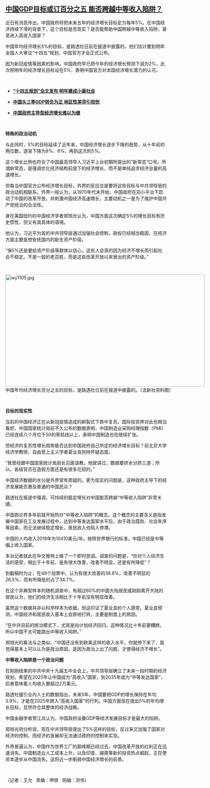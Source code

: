 <!--1604611251000-->
[中国GDP目标或订百分之五    能否跨越中等收入陷阱？](https://www.rfa.org/mandarin/yataibaodao/jingmao/wy-11052020144548.html)
------

<p>近日有消息传出，中国政府将把未来五年的经济增长目标定为每年5%。在中国经济持续下滑的背景下，这个目标是否现实？是否能帮助中国跨越中等收入陷阱，甚至进入高收入国家？</p><p>中国年均经济增长5%的目标，是路透社日前在报道中披露的，他们估计要到明年全国人大审议“十四五”规划，中国官方才会正式公布。</p><p>因为新冠疫情等因素的影响，中国政府早已把今年的经济增长预测下调为2%，此次把明年的经济增长目标设在5%，表明中国官方对本国经济增长潜力的认可。</p><p> </p><ul><li><b><a class="external-link" href="http://www.rfa.org/mandarin/Xinwen/5-11032020105124.html">“十四五规划”全文发布 明年建成小康社会</a></b></li></ul><ul><li><b><a class="external-link" href="http://www.rfa.org/mandarin/yataibaodao/jingmao/hj-11022020082816.html">中国头三季GDP转负为正 地区性差异引担忧</a></b></li></ul><ul><li><b><a class="external-link" href="http://www.rfa.org/mandarin/yataibaodao/jingmao/yq-07182019141737.html">中国政府主导型经济增长难以为继</a></b></li></ul><p> </p><p><b>特殊的政治动机</b></p><p>与此同时，5%的目标延续了近年来，中国经济增长逐步下降的趋势，从十年前的两位数，逐渐下降为8%、6%，再到这次的5%。</p><p>这个增长比例也符合了中国最高领导人习近平上台初期所提出的“新常态”口号。所谓新常态，是强调优化经济结构前提下的经济增长，而不是单纯追求经济总量的高速增长。</p><p>但每当中国官方公布经济增长目标，外界的反应总是要将这些目标与中共领导层的政治动机相联系。外界一般认为，从1970年代末开始，中国政府在邓小平治下启动了中国的改革开放，并刺激中国经济高速增长，主要动机之一是为了维护中国共产党统治的合法性。</p><p>身在美国纽约的中国经济学者郑旭光认为，中国方面这次确定5%的增长目标有历史惯性，但又有其具体的语境。</p><p>他认为，习近平为首的中共领导层通过加强社会控制，政权已经相当稳固，在经济方面主要是想安抚国内的新生资产阶级。</p><p>“保5%还是要给资产阶级等群体以信心，这些人会真的因为经济不增长而引起社会不稳定。不是一般的老百姓，而是这些改革开放以来冒出的资产阶级。”</p><p> </p><p><div class="image-inline captioned" style="width:622px;"><div style="width:622px;"><img alt="wy1105.jpg" height="350" src="https://www.rfa.org/mandarin/yataibaodao/jingmao/wy-11052020144548.html/wy1105.jpg/image" title="wy1105.jpg" width="622"/></div><div class="image-caption"><span style="width:622px;">中国年均经济增长百分之五的目标，是路透社日前在报道中披露的。（法新社资料图）</span><span class="copyright"> </span></div></div></p><p> </p><p><b>目标的现实性</b></p><p>当前的中国经济正在从新冠疫情造成的断裂式下跌中复苏。国际投资界对此也相当看好。中国国家统计局前不久公布的数据表明，中国制造业采购经理指数（PMI）已经连续八个月位于50的荣枯线以上，表明中国制造也在继续扩张。</p><p>但经济的复苏性增长趋势能否达到中国政府自己所定的经济增长目标？前北京大学经济学教授、自由至上主义学者夏业良则持怀疑态度。</p><p>“我曾经跟中国国家统计局局长见面请教，他就讲过，数据要挤水分挤三道；所以，各级官员在造假方面还是有很多花招的。”</p><p>中国经济数据的水分是外界常年质疑的。更为现实的问题是，这种政府主导下的经济发展能否惠及普通的中国民众？</p><p>路透社在报道中强调，可持续的稳定增长对中国能否跨越“中等收入陷阱”非常关键。</p><p>中国舆论界多年前就开始热炒“中等收入陷阱”的概念。这个概念的主要含义是指发展中国家在工业发展过程中，达到中等发达国家水平后，由于政治腐败、社会失序等因素，而无法继续稳定增长，居民收入也陷入停滞。</p><p>中国的人均收入2019年为10410美元/年。按照世界银行的标准，中国已经是中等偏上收入国家。</p><p>本台记者就此在中文推特上做了一个即时民调。调查的问题是，“你对个人经济生活的感受，相比于十年前，是有很大改善，改善不明显，还是有所降低”？</p><p>到截稿时为止，在49个投票中，认为有很大改善的38.8%，改善不明显的26.5%，而有所降低的占了34.7%。</p><p>在这个非典型样本的随机调查中，有超过60%的中国大陆居民或刚刚离开大陆的居民认为，他们的经济生活相比于十年前没有明显改善。</p><p>虽然这个数据并非以科学样本为依据，但这印证了夏业良的个人感受。夏业良预测，中国经济和居民收入基本上会原地打转，主要是制度上的原因。</p><p>“在中共目前的统治模式下，尤其是向计划经济回归，这种情况比十年前更糟糕，所以中国不太可能跳出中等收入陷阱。”</p><p>郑旭光的看法与之类似，“中国还没有到欧美这样的收入水平，你就停下来了，我觉得基本上可以认为是政治原因，是因为政治上出了问题，才使得经济不增长”。</p><p><b>中等收入陷阱是一个政治问题</b></p><p>在刚刚结束的中共中央十九届五中全会上，中共领导层确立了未来一段时期的经济规划，希望在2025年让中国成为“高收入”国家，到2035年成为“中等发达国家”，后者意味着人均收入要超过2万美元。</p><p>路透社援引业内人士的数据指出，未来5年，中国要把GDP的增长保持在年均3.9%，才能在2025年跨入“高收入国家”的行列。中国方面现在提出5%的年均增长目标，显然符合其整体的经济战略。</p><p>中国金融学者贺江兵认为，中国政府设置GDP等经济发展目标才是最大的陷阱。</p><p>郑旭光则分析说，现在中共领导层提出了5%这样的目标，反过来又加强了国家对经济的控制，而经济的发展却无法通过政府的控制来实现。</p><p>外界普遍认为，中国作为世界工厂的巅峰期已经过去，中国改革开放的红利正在迅速消失。中国制造业人工成本上升，以及印度、越南等新的投资热点崛起，正在使资本逐步从中国流失。这将近一步削弱中国经济增长的前景。</p><p> </p><p>（记者：王允   责编：申铧   网编：洪伟）</p>
